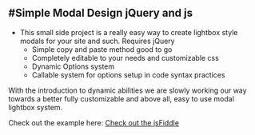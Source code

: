 #Simple Modal Design jQuery and js 
---

* This small side project is a really easy way to create lightbox style modals for your site and such. Requires jQuery 
  * Simple copy and paste method good to go
  * Completely editable to your needs and customizable css
  * Dynamic Options system
  * Callable system for options setup in code syntax practices

With the introduction to dynamic abilities we are slowly working our way towards a better fully customizable and above all, easy to use modal lightbox system.

Check out the example here:
[Check out the jsFiddle](http://jsfiddle.net/dhershman/tund5co1/)
